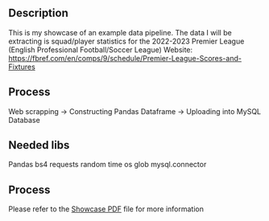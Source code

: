 ## Description
This is my showcase of an example data pipeline.
The data I will be extracting is squad/player statistics for the 2022-2023 Premier League (English Professional Football/Soccer League)
Website: https://fbref.com/en/comps/9/schedule/Premier-League-Scores-and-Fixtures

## Process
Web scrapping -> Constructing Pandas Dataframe -> Uploading into MySQL Database

## Needed libs
Pandas
bs4
requests
random
time
os
glob
mysql.connector

## Process
Please refer to the [Showcase PDF](Showcase.pdf) file for more information
